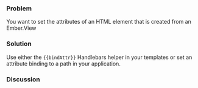 ### Problem
You want to set the attributes of an HTML element that is created from an Ember.View

### Solution
Use either the `{{bindAttr}}` Handlebars helper in your templates or set an attribute binding to a path in your application.

### Discussion